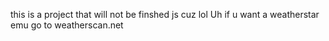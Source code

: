 this is a project that will not be finshed js cuz
lol
Uh if u want a weatherstar emu
go to weatherscan.net
